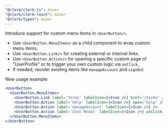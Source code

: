 ```yaml
---
"@clerk/clerk-js": minor
"@clerk/clerk-react": minor
"@clerk/types": minor
---
```


Introduce support for custom menu items in `<UserButton/>`.

- Use `<UserButton.MenuItems>` as a child component to wrap custom menu items.
- Use `<UserButton.Link/>` for creating external or internal links.
- Use `<UserButton.Action/>` for opening a specific custom page of "UserProfile" or to trigger your own custom logic via `onClick`.
- If needed, reorder existing items like `manageAccount` and `signOut`

New usage example:

```jsx
<UserButton>
  <UserButton.MenuItems>
    <UserButton.Link label='Terms' labelIcon={<Icon />} href='/terms' />
    <UserButton.Action label='Help' labelIcon={<Icon />} open='help' /> // Navigate to `/help` page when UserProfile opens as a modal. (Requires a custom page to have been set in `/help`)
    <UserButton.Action label='manageAccount' labelIcon={<Icon />} />
    <UserButton.Action label='Chat Modal' labelIcon={<Icon />} onClick={() => setModal(true)} />
  </UserButton.MenuItems>
</UserButton>
```